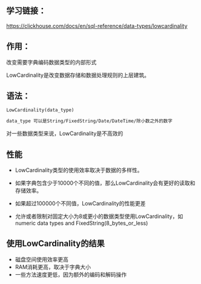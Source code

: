 ## 学习链接：

https://clickhouse.com/docs/en/sql-reference/data-types/lowcardinality

## 作用：

改变需要字典编码数据类型的内部形式

LowCardinality是改变数据存储和数据处理规则的上层建筑。

## 语法：

```tex
LowCardinality(data_type)

data_type 可以是String/FixedString/Date/DateTime/除小数之外的数字
```

对一些数据类型来说，LowCardinality是不高效的



## 性能

- LowCardinality类型的使用效率取决于数据的多样性。

- 如果字典包含少于10000个不同的值，那么LowCardinality会有更好的读取和存储效率。

- 如果超过100000个不同值，LowCardinality的性能更差
- 允许或者限制对固定大小为8或更小的数据类型使用LowCardinality，如numeric data types and FixedString(8_bytes_or_less)



## 使用LowCardinality的结果

- 磁盘空间使用效率更高
- RAM消耗更高，取决于字典大小
- 一些方法速度更低，因为额外的编码和解码操作

